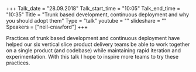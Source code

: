 +++
Talk_date = "28.09.2018"
Talk_start_time = "10:05"
Talk_end_time = "10:35"
Title = "Trunk based development, continuous deployment and why you should adopt them"
Type = "talk"
youtube = ""
slideshare = ""
Speakers = ["neil-crawford"]
+++

<p>Practices of trunk based development and continuous deployment have helped our six vertical slice product delivery teams be able to work together on a single product (and codebase) while maintaining rapid iteration and experimentation. With this talk I hope to inspire more teams to try these practices.</p>